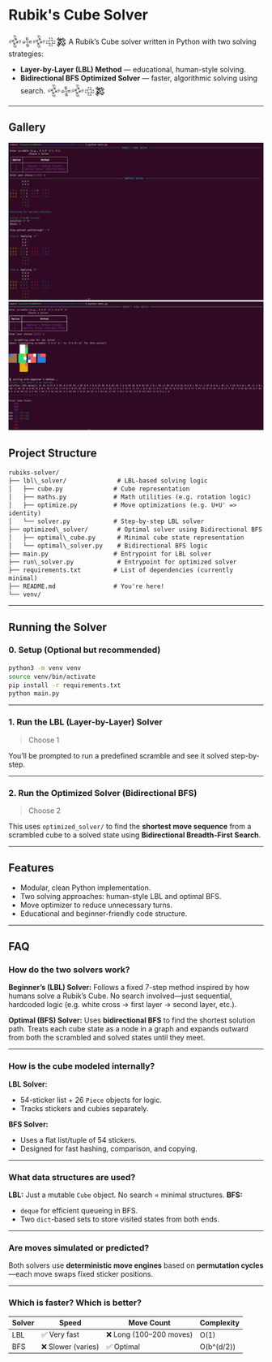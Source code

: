 # Rubik's Cube Solver
𒅒𒈔𒅒𒇫𒄆
A Rubik’s Cube solver written in Python with two solving strategies:
- **Layer-by-Layer (LBL) Method** — educational, human-style solving.
- **Bidirectional BFS Optimized Solver** — faster, algorithmic solving using search.
𒅒𒈔𒅒𒇫𒄆
---

## Gallery

![BIDIRECTIONAL BFS OUTPUT](output-BFS.png)
![LEVEL-BY-LEVEL OUTPUT](output-LBL.png)

## Project Structure

```
rubiks-solver/
├── lbl\_solver/              # LBL-based solving logic
│   ├── cube.py              # Cube representation
│   ├── maths.py             # Math utilities (e.g. rotation logic)
│   ├── optimize.py          # Move optimizations (e.g. U+U' => identity)
│   └── solver.py            # Step-by-step LBL solver
├── optimized\_solver/        # Optimal solver using Bidirectional BFS
│   ├── optimal\_cube.py      # Minimal cube state representation
│   └── optimal\_solver.py    # Bidirectional BFS logic
├── main.py                  # Entrypoint for LBL solver
├── run\_solver.py            # Entrypoint for optimized solver
├── requirements.txt         # List of dependencies (currently minimal)
├── README.md                # You're here!
└── venv/                   

````

---

## Running the Solver

### 0. Setup (Optional but recommended)

```bash
python3 -m venv venv
source venv/bin/activate
pip install -r requirements.txt
python main.py
````

---

### 1. Run the LBL (Layer-by-Layer) Solver

> Choose 1

You’ll be prompted to run a predefined scramble and see it solved step-by-step.

---

### 2. Run the Optimized Solver (Bidirectional BFS)

> Choose 2

This uses `optimized_solver/` to find the **shortest move sequence** from a scrambled cube to a solved state using **Bidirectional Breadth-First Search**.

---

## Features

* Modular, clean Python implementation.
* Two solving approaches: human-style LBL and optimal BFS.
* Move optimizer to reduce unnecessary turns.
* Educational and beginner-friendly code structure.

---


## FAQ

### **How do the two solvers work?**

**Beginner’s (LBL) Solver:**
Follows a fixed 7-step method inspired by how humans solve a Rubik’s Cube. No search involved—just sequential, hardcoded logic (e.g. white cross → first layer → second layer, etc.).

**Optimal (BFS) Solver:**
Uses **bidirectional BFS** to find the shortest solution path. Treats each cube state as a node in a graph and expands outward from both the scrambled and solved states until they meet.

---

### **How is the cube modeled internally?**

**LBL Solver:**

* 54-sticker list + 26 `Piece` objects for logic.
* Tracks stickers and cubies separately.

**BFS Solver:**

* Uses a flat list/tuple of 54 stickers.
* Designed for fast hashing, comparison, and copying.

---

### **What data structures are used?**

**LBL:** Just a mutable `Cube` object. No search = minimal structures.
**BFS:**

* `deque` for efficient queueing in BFS.
* Two `dict`-based sets to store visited states from both ends.

---

### **Are moves simulated or predicted?**

Both solvers use **deterministic move engines** based on **permutation cycles**—each move swaps fixed sticker positions.

---

### **Which is faster? Which is better?**

| Solver | Speed             | Move Count             | Complexity |
| ------ | ----------------- | ---------------------- | ---------- |
| LBL    | ✅ Very fast       | ❌ Long (100–200 moves) | O(1)       |
| BFS    | ❌ Slower (varies) | ✅ Optimal              | O(b^(d/2)) |

